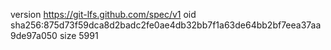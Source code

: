 version https://git-lfs.github.com/spec/v1
oid sha256:875d73f59dca8d2badc2fe0ae4db32bb7f1a63de64bb2bf7eea37aa9de97a050
size 5991
